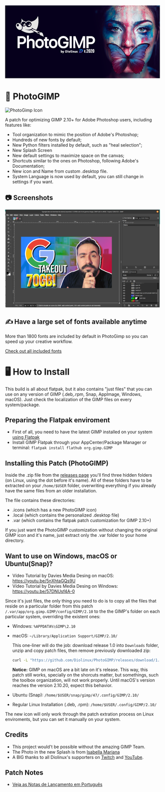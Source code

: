 ![PhotoGimp Diolinux Splash Art](./.var/app/org.gimp.GIMP/config/GIMP/2.10/splashes/photogimp-diolinux-splash.png)

# 🎨 PhotoGIMP

<img
  src="https://raw.githubusercontent.com/Diolinux/PhotoGIMP/master/.icons/photogimp.png"
  alt="PhotoGimp Icon"
  title="PhotoGimp"
  width="200px">

A patch for optimizing GIMP 2.10+ for Adobe Photoshop users, including features like:

* Tool organization to mimic the position of Adobe's Photoshop;
* Hundreds of new fonts by default;
* New Python filters installed by default, such as "heal selection";
* New Splash Screen
* New default settings to maximize space on the canvas;
* Shortcuts similar to the ones on Photoshop, following Adobe's Documentation;
* New icon and Name from custom .desktop file.
* System Language is now used by default, you can still change in settings if you want.

## 📷 Screenshots

![PhotoGimp Screenshot - Editing Google Takeout](./screenshots/2020-06-22_12-06.png)

## ✍️ Have a large set of fonts available anytime

More than 1800 fonts are included by default in PhotoGimp so you can speed up your creative workflow.

<!-- TODO: Add Screenshot utilizing one of included fonts. -->

[Check out all included fonts](https://github.com/Diolinux/PhotoGIMP/blob/master/fonts.txt)

# 🖥️ How to Install

This build is all about flatpak, but it also contains "just files" that you can use on any version of GIMP (.deb,.rpm, Snap, AppImage, Windows, macOS). Just check the localization of the GIMP files on every system/package.

## Preparing the Flatpak enviroment

* First of all, you need to have the latest GIMP installed on your system [using Flatpak](https://flatpak.org/setup/)
* Install GIMP Flatpak through your AppCenter/Package Manager or terminal:
```flatpak install flathub org.gimp.GIMP```

## Installing this Patch (PhotoGIMP)

Inside the .zip file from the [releases page](https://github.com/Diolinux/PhotoGIMP/releases) you'll find three hidden folders (on Linux, using the dot before it's name). All of these folders have to be extracted on your ```/home/$USER``` folder, overwriting everything if you already have the same files from an older installation.

The file contains these directories:

* .icons (which has a new PhotoGIMP icon)
* .local (which contains the personalized .desktop file)
* .var (which contains the flatpak patch customization for GIMP 2.10+)

If you just want the PhotoGIMP customization without changing the original GIMP icon and it's name, just extract only the .var folder to your home directory.

## Want to use on Windows, macOS or Ubuntu(Snap)?

* Vídeo Tutorial by Davies Media Desing on macOS: https://youtu.be/5nXhtaGQs9U
* Vídeo Tutorial by Davies Media Desing on Windows: https://youtu.be/57DNUsf4A-0

Since it's just files, the only thing you need to do is to copy all the files that reside on a particular folder from this patch ```/.var/app/org.gimp.GIMP/config/GIMP/2.10``` to the the GIMP's folder on each particular system, overriding the existent ones:

* Windows: `%APPDATA%\GIMP\2.10`

* macOS: `~/Library/Application Support/GIMP/2.10/`

  This one-liner will do the job: download release 1.0 into `Downloads` folder, unzip and copy patch files, then remove previously downloaded zip:
  ```bash
  curl -L "https://github.com/Diolinux/PhotoGIMP/releases/download/1.0/PhotoGIMP.by.Diolinux.v2020.for.Flatpak.zip" -o ~/Downloads/PhotoGIMP.by.Diolinux.v2020.for.Flatpak.zip && unzip ~/Downloads/PhotoGIMP.by.Diolinux.v2020.for.Flatpak.zip -d ~/Downloads && sudo cp -R ~/Downloads/PhotoGIMP\ by\ Diolinux\ v2020\ for\ Flatpak/.var/app/org.gimp.GIMP/config/GIMP/2.10/ ~/Library/Application\ Support/GIMP/2.10 && rm ~/Downloads/PhotoGIMP.by.Diolinux.v2020.for.Flatpak.zip
  ```
  **Notice:** GIMP on macOS are a bit late on it's release. This way, this patch still works, specially on the shorcuts matter, but somethings, such the toolbox organization, will not work properly. Until macOS's version reaches the version 2.10.20, expect this behavior.

* Ubuntu (Snap): `/home/$USER/snap/gimp/47/.config/GIMP/2.10/`

* Regular Linux Installation (.deb, .rpm): `/home/$USER/.config/GIMP/2.10/`

The new icon will only work through the patch extration process on Linux enviroments, but you can set it manually on your system.

## Credits

* This project would't be possible without the amazing GIMP Team.
* The Photo in the new Splash is from [Isabella Mariana](https://www.pexels.com/pt-br/@isabella-mariana-1022505)
* A BIG thanks to all Diolinux's supporters on [Twitch](https://twitch.tv/Diolinux) and [YouTube](https://youtube.com/Diolinux).

## Patch Notes
-  [Veja as Notas de Lançamento em Português](https://diolinux.com.br/2020/06/photogimp-2020.html)
